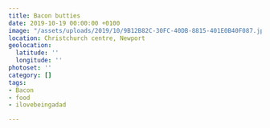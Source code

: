 ```yaml
---
title: Bacon butties
date: 2019-10-19 00:00:00 +0100
image: "/assets/uploads/2019/10/9B12B82C-30FC-40DB-8815-401E0B40F087.jpeg"
location: Christchurch centre, Newport
geolocation:
  latitude: ''
  longitude: ''
photoset: ''
category: []
tags:
- Bacon
- food
- ilovebeingadad

---
```


